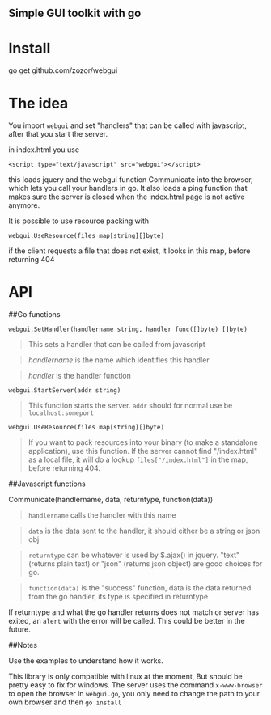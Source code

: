 Simple GUI toolkit with go
------------------------------

Install
===========================

go get github.com/zozor/webgui


The idea
===========================

You import `webgui` and set "handlers" that can be called with javascript, after that you start the server.

in index.html you use 

`<script type="text/javascript" src="webgui"></script>`

this loads jquery and the webgui function Communicate into the browser, which lets you call your handlers in go. 
It also loads a ping function that makes sure the server is closed when the index.html page is not active anymore.

It is possible to use resource packing with

`webgui.UseResource(files map[string][]byte)`

if the client requests a file that does not exist, it looks in this map, before returning 404

API
===========================
##Go functions

`webgui.SetHandler(handlername string, handler func([]byte) []byte)`

>This sets a handler that can be called from javascript

>*handlername* is the name which identifies this handler

>*handler* is the handler function

`webgui.StartServer(addr string)`

>This function starts the server. `addr` should for normal use be `localhost:someport`

`webgui.UseResource(files map[string][]byte)`

>If you want to pack resources into your binary (to make a standalone application), use this function. If the server cannot find
"/index.html" as a local file, it will do a lookup `files["/index.html"]` in the map, before returning 404.

##Javascript functions

Communicate(handlername, data, returntype, function(data))

>`handlername` calls the handler with this name

>`data` is the data sent to the handler, it should either be a string or json obj

>`returntype` can be whatever is used by $.ajax() in jquery. "text" (returns plain text) or "json" (returns json object) are good choices for go.

>`function(data)` is the "success" function, data is the data returned from the go handler, its type is specified in returntype

If returntype and what the go handler returns does not match or server has exited, an `alert` with the error will be called.
This could be better in the future.

##Notes

Use the examples to understand how it works.

This library is only compatible with linux at the moment, But should be pretty easy to fix for windows. The server uses the command `x-www-browser` to open the browser in `webgui.go`, you only need to change the path to your own browser and then `go install`